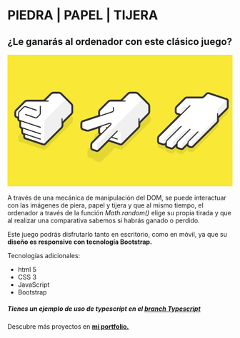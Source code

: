 <h1>PIEDRA | PAPEL | TIJERA</h1>

<h2>¿Le ganarás al ordenador con este clásico juego?</h2>

<img src="piedra.jpg">

A través de una mecánica de manipulación del DOM, se puede interactuar con las imágenes de piera, papel y tijera y que al mismo tiempo, el ordenador a través de la función <em>Math.random()</em> elige su propia tirada y que al realizar una comparativa sabemos si habrás ganado o perdido.

Este juego podrás disfrutarlo tanto en escritorio, como en móvil, ya que su <b>diseño es responsive con tecnología Bootstrap.</b>

Tecnologías adicionales:
<ul>
<li> html 5</li>
<li> CSS 3 </li>
<li> JavaScript</li>
<li> Bootstrap</li>
</ul>

<h5>Tienes un ejemplo de uso de typescript en el <a href="https://github.com/primerocomunico/piedra-papel-tijera/tree/typescript" target="_blank">branch Typescript</a></h5>

Descubre más proyectos en <b><a href="https://primerocomunico.github.io/portfolio/" target="_blank">mi portfolio.</a></b>
